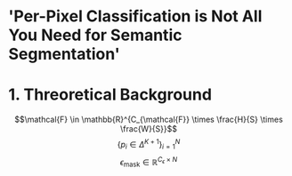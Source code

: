 # 'Per-Pixel Classification is Not All You Need for Semantic Segmentation'

# 1. Threoretical Background
$$\mathcal{F} \in \mathbb{R}^{C_{\mathcal{F}} \times \frac{H}{S} \times \frac{W}{S}}$$
$$\{p_{i} \in \Delta^{K + 1}\}^{N}_{i = 1}$$
$$\epsilon_{\text{mask}} \in \mathbb{R}^{C_{\epsilon} \times N}$$
